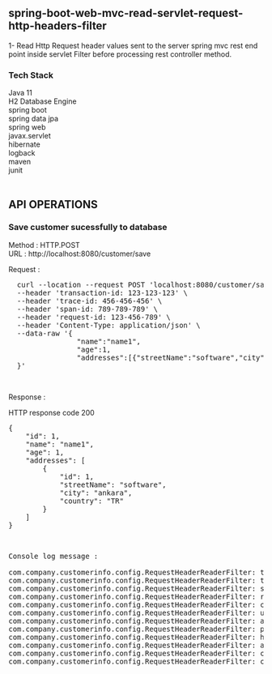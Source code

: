 ## spring-boot-web-mvc-read-servlet-request-http-headers-filter

1- Read Http Request header values sent to the server spring mvc rest end point inside servlet Filter before processing rest controller method.<br/>

### Tech Stack
Java 11 <br/>
H2 Database Engine <br/>
spring boot <br/>
spring data jpa <br/>
spring web <br/>
javax.servlet <br/>
hibernate <br/>
logback <br/>
maven <br/>
junit <br/>
<br/>

## API OPERATIONS
### Save customer sucessfully to database

Method : HTTP.POST <br/>
URL : http://localhost:8080/customer/save <br/>

Request : 
<pre>
  curl --location --request POST 'localhost:8080/customer/save' \
  --header 'transaction-id: 123-123-123' \
  --header 'trace-id: 456-456-456' \
  --header 'span-id: 789-789-789' \
  --header 'request-id: 123-456-789' \
  --header 'Content-Type: application/json' \
  --data-raw '{ 
                "name":"name1",
                "age":1,
                "addresses":[{"streetName":"software","city":"ankara","country":"TR"}]
  }'
</pre><br/>

Response : 

HTTP response code 200 <br/>
<pre>
{
    "id": 1,
    "name": "name1",
    "age": 1,
    "addresses": [
        {
            "id": 1,
            "streetName": "software",
            "city": "ankara",
            "country": "TR"
        }
    ]
}
</pre><br/>

<pre>
Console log message :

com.company.customerinfo.config.RequestHeaderReaderFilter: transaction-id : 123-123-123
com.company.customerinfo.config.RequestHeaderReaderFilter: trace-id : 456-456-456
com.company.customerinfo.config.RequestHeaderReaderFilter: span-id : 789-789-789
com.company.customerinfo.config.RequestHeaderReaderFilter: request-id : 123-456-789
com.company.customerinfo.config.RequestHeaderReaderFilter: content-type : application/json
com.company.customerinfo.config.RequestHeaderReaderFilter: user-agent : PostmanRuntime/7.26.10
com.company.customerinfo.config.RequestHeaderReaderFilter: accept : */*
com.company.customerinfo.config.RequestHeaderReaderFilter: postman-token : f3bf2678-3975-41bd-a44e-bf7504693b56
com.company.customerinfo.config.RequestHeaderReaderFilter: host : localhost:8080
com.company.customerinfo.config.RequestHeaderReaderFilter: accept-encoding : gzip, deflate, br
com.company.customerinfo.config.RequestHeaderReaderFilter: connection : keep-alive
com.company.customerinfo.config.RequestHeaderReaderFilter: content-length : 102
</pre>
<br/>
